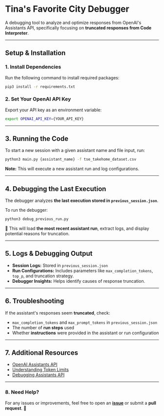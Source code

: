 # Tina's Favorite City Debugger

A debugging tool to analyze and optimize responses from OpenAI's Assistants API, specifically focusing on **truncated responses from Code Interpreter**.

---

## Setup & Installation

### 1. Install Dependencies
Run the following command to install required packages:
```sh
pip3 install -r requirements.txt
```

### 2. Set Your OpenAI API Key
Export your API key as an environment variable:
```sh
export OPENAI_API_KEY={YOUR_API_KEY}
```

---

## 3. Running the Code
To start a new session with a given assistant name and file input, run:
```sh
python3 main.py {assistant_name} -f tse_takehome_dataset.csv
```
 **Note:** This will execute a new assistant run and log configurations.

---

## 4. Debugging the Last Execution
The debugger analyzes **the last execution stored in `previous_session.json`**.

To run the debugger:
```sh
python3 debug_previous_run.py
```
🔹 This will load **the most recent assistant run**, extract logs, and display potential reasons for truncation.

---

## 5. Logs & Debugging Output
- **Session Logs:** Stored in `previous_session.json`
- **Run Configurations:** Includes parameters like `max_completion_tokens`, `top_p`, and truncation strategy.
- **Debugger Insights:** Helps identify causes of response truncation.

---

## 6. Troubleshooting
If the assistant's responses seem **truncated**, check:
- `max_completion_tokens` and `max_prompt_tokens` in `previous_session.json`
- The number of **run steps** used
- Whether **instructions** were provided in the assistant or run configuration

---

## 7. Additional Resources
- [OpenAI Assistants API](https://platform.openai.com/docs/assistants)
- [Understanding Token Limits](https://platform.openai.com/docs/concepts#tokens)
- [Debugging Assistants API](https://platform.openai.com/docs/assistants/deep-dive#debugging)

---

### 8. Need Help?
For any issues or improvements, feel free to open an **[issue](https://github.com/keyouk/tinas_favorite_city/issues)** or submit a **pull request**. 🚀




